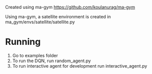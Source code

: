Created using ma-gym
https://github.com/koulanurag/ma-gym

Using ma-gym, a satellite environment is created in ma_gym/envs/satellite/satellite.py


Running
=========
1. Go to examples folder
2. To run the DQN, run random_agent.py 
3. To run interactive agent for development run interactive_agent.py
